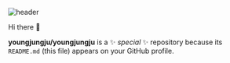 ![header](https://capsule-render.vercel.app/api?type=wave&color=auto&height=300&section=header&text=capsule%20render&fontSize=90)

Hi there 👋

**youngjungju/youngjungju** is a ✨ _special_ ✨ repository because its `README.md` (this file) appears on your GitHub profile.
